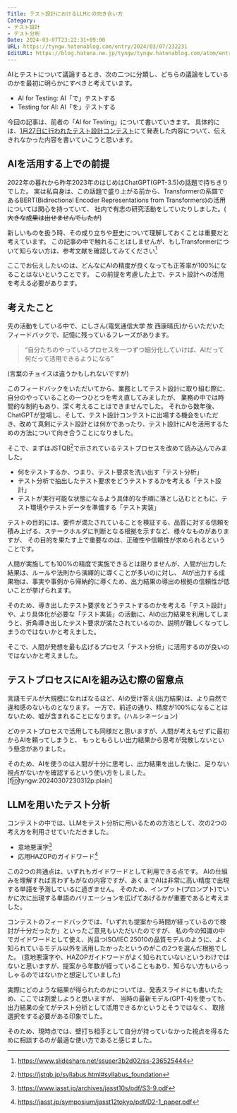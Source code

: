 ```yaml
---
Title: テスト設計におけるLLMとの向き合い方
Category:
- テスト設計
- テスト分析
Date: 2024-03-07T23:22:31+09:00
URL: https://tyngw.hatenablog.com/entry/2024/03/07/232231
EditURL: https://blog.hatena.ne.jp/tyngw/tyngw.hatenablog.com/atom/entry/6801883189088989959
---
```


AIとテストについて議論するとき、次の二つに分類し、どちらの議論をしているのかを最初に明らかにすべきと考えています。

- AI for Testing: AI「で」テストする
- Testing for AI: AI「を」テストする

今回の記事は、前者の「AI for Testing」について書いていきます。
具体的には、[1月27日に行われたテスト設計コンテスト](https://www.aster.or.jp/testcontest/open.html)にて発表した内容について、伝えきれなかった内容を書いていこうと思います。

## AIを活用する上での前提

2022年の暮れから昨年2023年のはじめはChatGPT(GPT-3.5)の話題で持ちきりでした。
実は私自身は、この話題で盛り上がる前から、Transformerの系譜であるBERT(Bidirectional Encoder Representations from Transformers)の活用については関心を持っていて、
社内で有志の研究活動をしていたりしました。( ~~大きな成果は出せませんでしたが~~)

新しいものを扱う時、その成り立ちや歴史について理解しておくことは重要だと考えています。
この記事の中で触れることはしませんが、もしTransformerについて知らない方は、参考文献を確認してみてください[^1]

ここでお伝えしたいのは、どんなにAIの精度が良くなっても正答率が100%になることはないということです。
この前提を考慮した上で、テスト設計への活用を考える必要があります。

## 考えたこと

先の活動をしている中で、にしさん(電気通信大学 故 西康晴氏)からいただいたフィードバックで、記憶に残っているフレーズがあります。

> “自分たちのやっているプロセスを一つずつ細分化していけば、AIだって何だって活用できるようになる”

(言葉のチョイスは違うかもしれないですが)

このフィードバックをいただいてから、業務としてテスト設計に取り組む際に、自分のやっていることの一つひとつを考え直してみましたが、
業務の中では時間的な制約もあり、深く考えることはできませんでした。
それから数年後、ChatGPTが登場し、そして、テスト設計コンテストに出場する機会をいただき、改めて真剣にテスト設計とは何かであったり、テスト設計にAIを活用するための方法について向き合うことになりました。

そこで、まずはJSTQB[^2]で示されているテストプロセスを改めて読み込んでみました。

- 何をテストするか、つまり、テスト要求を洗い出す「テスト分析」
- テスト分析で抽出したテスト要求をどうテストするかを考える「テスト設計」
- テストが実行可能な状態になるよう具体的な手順に落とし込むとともに、テスト環境やテストデータを準備する「テスト実装」

テストの目的には、要件が満たされていることを検証する、品質に対する信頼を積み上げる、ステークホルダに判断となる根拠を示すなど、様々なものがありますが、
その目的を果たす上で重要なのは、正確性や信頼性が求められるということです。

人間が実施しても100%の精度で実施できるとは限りませんが、人間が出力した結果は、ルールや法則から演繹的に導くことが多いのに対し、
AIが出力する成果物は、事実や事例から帰納的に導くため、出力結果の導出の根拠の信頼性が低いことが挙げられます。

そのため、導き出したテスト要求をどうテストするのかを考える「テスト設計」や、より具体化が必要な「テスト実装」の活動に、AIの出力結果を利用してしまうと、折角導き出したテスト要求が満たされているのか、説明が難しくなってしまうのではないかと考えました。

そこで、人間が発想を最も広げるプロセス「テスト分析」に活用するのが良いのではないかと考えました。

## テストプロセスにAIを組み込む際の留意点

言語モデルが大規模になればなるほど、AIの受け答え(出力結果)は、より自然で違和感のないものとなります。
一方で、前述の通り、精度が100%になることはないため、嘘が含まれることになります。(ハルシネーション)

どのテストプロセスで活用しても同様だと思いますが、人間が考えもせずに最初からAIを頼ってしまうと、
もっともらしい出力結果から思考が発散しないという懸念がありました。

そのため、AIを使うのは人間が十分に思考し、出力結果を出した後に、足りない視点がないかを確認するという使い方をしました。
[f:id:tyngw:20240307230312p:plain]

## LLMを用いたテスト分析

コンテストの中では、LLMをテスト分析に用いるための方法として、次の2つの考え方を利用させていただきました。

- 意地悪漢字[^3]
- 応用HAZOPのガイドワード[^4]

この2つの共通点は、いずれもガイドワードとして利用できる点です。
AIの仕組みを理解すれば言わずもがなの内容ですが、あくまでAIは非常に高い精度で出現する単語を予測しているに過ぎません。
そのため、インプット(プロンプト)でいかに次に出現する単語のバリエーションを広げてあげるかが重要であると考えました。

コンテストのフィードバックでは、「いずれも提案から時間が経っているので検討が十分だったか」といったご意見もいただいたのですが、
私の今の知識の中でガイドワードとして使え、尚且つISO/IEC 25010の品質モデルのように、よく知られているモデル以外を活用したかったというのがこの2つを選んだ根拠でした。
(意地悪漢字や、HAZOPガイドワードがよく知られていないというわけではないと思いますが、提案から年数が経っていることもあり、知らない方もいらっしゃるのではないかと想定していました)

実際にどのような結果が得られたのかについては、発表スライドにも書いたため、ここでは割愛しようと思いますが、
当時の最新モデル(GPT-4)を使っても、出力結果の全てがテスト分析として活用できるかというとそうではなく、
取捨選択をする必要がある印象でした。

そのため、現時点では、壁打ち相手として自分が持っていなかった視点を得るために相談するのが最適な使い方であると感じました。

[^1]: https://www.slideshare.net/ssuser3b2d02/ss-236525444
[^2]: https://jstqb.jp/syllabus.html#syllabus_foundation
[^3]: https://www.jasst.jp/archives/jasst10s/pdf/S3-9.pdf
[^4]: https://jasst.jp/symposium/jasst12tokyo/pdf/D2-1_paper.pdf



